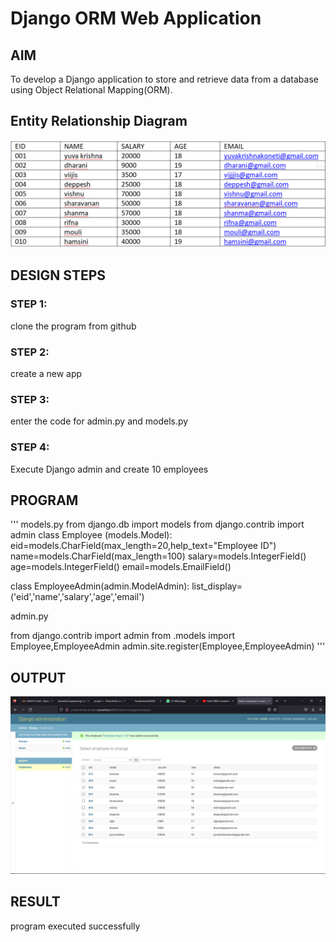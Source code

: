 # Django ORM Web Application

## AIM
To develop a Django application to store and retrieve data from a database using Object Relational Mapping(ORM).

## Entity Relationship Diagram

![Entity Relationship Diagram](./er.png)

## DESIGN STEPS

### STEP 1:
clone the program from github
### STEP 2:
create a new app
### STEP 3:
enter the code for admin.py and models.py
### STEP 4:
Execute Django admin and create 10 employees
## PROGRAM

'''
models.py
from django.db import models
from django.contrib import admin
class Employee (models.Model):
    eid=models.CharField(max_length=20,help_text="Employee ID")
    name=models.CharField(max_length=100)
    salary=models.IntegerField()
    age=models.IntegerField()
    email=models.EmailField()



class EmployeeAdmin(admin.ModelAdmin):
    list_display=('eid','name','salary','age','email')

admin.py

from django.contrib import admin
from .models import Employee,EmployeeAdmin
admin.site.register(Employee,EmployeeAdmin)
'''

## OUTPUT

![OUTPUT](./out.png)


## RESULT

program executed successfully